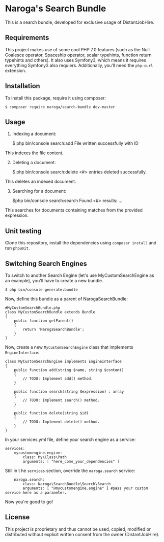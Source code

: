 Naroga's Search Bundle
======================

This is a search bundle, developed for exclusive usage of DistantJobHire.

Requirements
------------

This project makes use of some cool PHP 7.0 features (such as the Null Coalesce operator, Spaceship operator, scalar
 typehints, function return typehints and others). It also uses Symfony3, which means it requires everything Symfony3
 also requiers. Additionally, you'll need the `php-curl` extension.

Installation
------------

To install this package, require it using composer:

    $ composer require naroga/search-bundle dev-master
    
Usage
-----

1. Indexing a document:

    $ php bin/console search:add <filename>
    File written successfully with ID <ID>
    
This indexes the file content.

2. Deleting a document:

    $ php bin/console search:delete <id>
    <#> entries deleted successfully.
    
This deletes an indexed document.

3. Searching for a document:
    
    $php bin/console search:search <expression>
    Found <#> results:
    ...
    
This searches for documents containing matches from the provided expression.

Unit testing
------------

Clone this repository, install the dependencies using `composer install` and run `phpunit`.

Switching Search Engines
------------------------

To switch to another Search Engine (let's use MyCustomSearchEngine as an example), you'll have to create a new bundle.

    $ php bin/console generate:bundle
    
Now, define this bundle as a parent of NarogaSearchBundle:

    #MyCustomSearchBundle.php
    class MyCustomSearchBundle extends Bundle
    {
        public function getParent()
        {
            return 'NarogaSearchBundle';
        }
    }
    
Now, create a new `MyCustomSearchEngine` class that implements `EngineInterface`:

    class MyCustomSearchEngine implements EngineInterface
    {
        public function add(string $name, string $content)
        {
            // TODO: Implement add() method.
        }
    
        public function search(string $expression) : array
        {
            // TODO: Implement search() method.
        }
    
        public function delete(string $id)
        {
            // TODO: Implement delete() method.
        }
    }

In your services.yml file, define your search engine as a service:

    services:
        mycustomengine.engine:
            class: My\Class\Path
            arguments: [ "here_come_your_dependencies" ]
            
Still in t he `services` section, override the `naroga.search` service:

        naroga.search:
            class: Naroga\SearchBundle\Search\Search
            arguments: [ "@mycustomengine.engine" ] #pass your custom service here as a parameter.
            
Now you're good to go!

License
-------

This project is proprietary and thus cannot be used, copied, modified or distributed without explicit written 
consent from the owner (DistantJobHire).